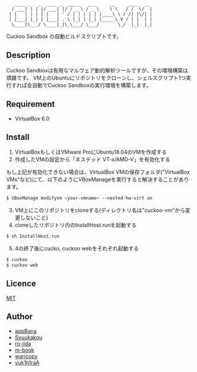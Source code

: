 ```
   ____ _   _  ____ _  _____   ___     __     ____  __
  / ___| | | |/ ___| |/ / _ \ / _ \    \ \   / /  \/  |
 | |   | | | | |   | ' / | | | | | |____\ \ / /| |\/| |
 | |___| |_| | |___| . \ |_| | |_| |_____\ V / | |  | |
  \____|\___/ \____|_|\_\___/ \___/       \_/  |_|  |_|

```

Cuckoo Sandbox の自動ビルドスクリプトです。

## Description
Cuckoo Sandboxは有用なマルウェア動的解析ツールですが、その環境構築は煩雑です。
VM上のUbuntuにリポジトリをクローンし、シェルスクリプト1つ実行すれば全自動でCuckoo Sandboxの実行環境を構築します。

## Requirement

- VirtualBox 6.0

## Install

1. VirtualBoxもしくはVMware ProにUbuntu18.04のVMを作成する
2. 作成したVMの設定から「ネスデッド VT-x/AMD-V」を有効化する

もし上記が有効化できない場合は、VirtualBox VMの保存フォルダ("VirtualBox VMs"など)にて、以下のようにVBoxManageを実行すると解決することがあります。

```sh
$ VBoxManage modifyvm <your-vmname> --nested-hw-virt on
```

3. VM上にこのリポジトリをcloneする(ディレクトリ名は"cuckoo-vm"から変更しないこと)
4. cloneしたリポジトリ内のInstallHost.runを起動する

```sh
$ sh InstallHost.run
```

5. 4の終了後にcucko, cuckoo webをそれぞれ起動する

```sh
$ cuckoo
$ cuckoo web
```

## Licence

[MIT](https://github.com/tdu-isl/cuckoo-vm/blob/develop/LICENSE)

## Author

- [appBana](https://github.com/howmuch515)
- [Syuukakou](https://github.com/Syuukakou)
- [ro-iida](https://github.com/rotten3156)
- [m-book](https://github.com/m-book)
- [waricopy](https://github.com/waricopy)
- [yuk1h1raA](https://github.com/yuk1h1ra)
